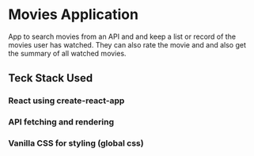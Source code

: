 # Movies Application

App to search movies from an API and and keep a list or record of the movies user has watched. They can also rate the movie and and also get
the summary of all watched movies.

## Teck Stack Used

### React using create-react-app

### API fetching and rendering

### Vanilla CSS for styling (global css)
